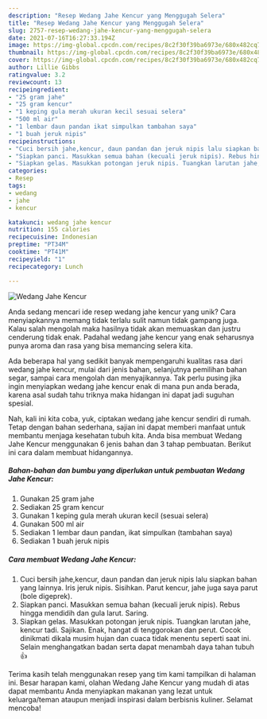 ```yaml
---
description: "Resep Wedang Jahe Kencur yang Menggugah Selera"
title: "Resep Wedang Jahe Kencur yang Menggugah Selera"
slug: 2757-resep-wedang-jahe-kencur-yang-menggugah-selera
date: 2021-07-16T16:27:33.194Z
image: https://img-global.cpcdn.com/recipes/8c2f30f39ba6973e/680x482cq70/wedang-jahe-kencur-foto-resep-utama.jpg
thumbnail: https://img-global.cpcdn.com/recipes/8c2f30f39ba6973e/680x482cq70/wedang-jahe-kencur-foto-resep-utama.jpg
cover: https://img-global.cpcdn.com/recipes/8c2f30f39ba6973e/680x482cq70/wedang-jahe-kencur-foto-resep-utama.jpg
author: Lillie Gibbs
ratingvalue: 3.2
reviewcount: 13
recipeingredient:
- "25 gram jahe"
- "25 gram kencur"
- "1 keping gula merah ukuran kecil sesuai selera"
- "500 ml air"
- "1 lembar daun pandan ikat simpulkan tambahan saya"
- "1 buah jeruk nipis"
recipeinstructions:
- "Cuci bersih jahe,kencur, daun pandan dan jeruk nipis lalu siapkan bahan yang lainnya. Iris jeruk nipis. Sisihkan. Parut kencur, jahe juga saya parut (bole digeprek)."
- "Siapkan panci. Masukkan semua bahan (kecuali jeruk nipis). Rebus hingga mendidih dan gula larut. Saring."
- "Siapkan gelas. Masukkan potongan jeruk nipis. Tuangkan larutan jahe, kencur tadi. Sajikan. Enak, hangat di tenggorokan dan perut. Cocok dinikmati dikala musim hujan dan cuaca tidak menentu seperti saat ini. Selain menghangatkan badan serta dapat menambah daya tahan tubuh 👍"
categories:
- Resep
tags:
- wedang
- jahe
- kencur

katakunci: wedang jahe kencur 
nutrition: 155 calories
recipecuisine: Indonesian
preptime: "PT34M"
cooktime: "PT41M"
recipeyield: "1"
recipecategory: Lunch

---
```



![Wedang Jahe Kencur](https://img-global.cpcdn.com/recipes/8c2f30f39ba6973e/680x482cq70/wedang-jahe-kencur-foto-resep-utama.jpg)

Anda sedang mencari ide resep wedang jahe kencur yang unik? Cara menyiapkannya memang tidak terlalu sulit namun tidak gampang juga. Kalau salah mengolah maka hasilnya tidak akan memuaskan dan justru cenderung tidak enak. Padahal wedang jahe kencur yang enak seharusnya punya aroma dan rasa yang bisa memancing selera kita.

Ada beberapa hal yang sedikit banyak mempengaruhi kualitas rasa dari wedang jahe kencur, mulai dari jenis bahan, selanjutnya pemilihan bahan segar, sampai cara mengolah dan menyajikannya. Tak perlu pusing jika ingin menyiapkan wedang jahe kencur enak di mana pun anda berada, karena asal sudah tahu triknya maka hidangan ini dapat jadi suguhan spesial.




Nah, kali ini kita coba, yuk, ciptakan wedang jahe kencur sendiri di rumah. Tetap dengan bahan sederhana, sajian ini dapat memberi manfaat untuk membantu menjaga kesehatan tubuh kita. Anda bisa membuat Wedang Jahe Kencur menggunakan 6 jenis bahan dan 3 tahap pembuatan. Berikut ini cara dalam membuat hidangannya.

<!--inarticleads1-->

##### Bahan-bahan dan bumbu yang diperlukan untuk pembuatan Wedang Jahe Kencur:

1. Gunakan 25 gram jahe
1. Sediakan 25 gram kencur
1. Gunakan 1 keping gula merah ukuran kecil (sesuai selera)
1. Gunakan 500 ml air
1. Sediakan 1 lembar daun pandan, ikat simpulkan (tambahan saya)
1. Sediakan 1 buah jeruk nipis




<!--inarticleads2-->

##### Cara membuat Wedang Jahe Kencur:

1. Cuci bersih jahe,kencur, daun pandan dan jeruk nipis lalu siapkan bahan yang lainnya. Iris jeruk nipis. Sisihkan. Parut kencur, jahe juga saya parut (bole digeprek).
1. Siapkan panci. Masukkan semua bahan (kecuali jeruk nipis). Rebus hingga mendidih dan gula larut. Saring.
1. Siapkan gelas. Masukkan potongan jeruk nipis. Tuangkan larutan jahe, kencur tadi. Sajikan. Enak, hangat di tenggorokan dan perut. Cocok dinikmati dikala musim hujan dan cuaca tidak menentu seperti saat ini. Selain menghangatkan badan serta dapat menambah daya tahan tubuh 👍




Terima kasih telah menggunakan resep yang tim kami tampilkan di halaman ini. Besar harapan kami, olahan Wedang Jahe Kencur yang mudah di atas dapat membantu Anda menyiapkan makanan yang lezat untuk keluarga/teman ataupun menjadi inspirasi dalam berbisnis kuliner. Selamat mencoba!
